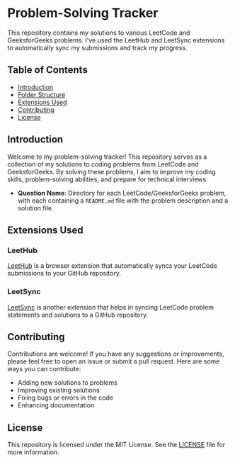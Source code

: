 # Problem-Solving Tracker

This repository contains my solutions to various LeetCode and GeeksforGeeks problems. I've used the LeetHub and LeetSync extensions to automatically sync my submissions and track my progress.

## Table of Contents
- [Introduction](#introduction)
- [Folder Structure](#folder-structure)
- [Extensions Used](#extensions-used)
- [Contributing](#contributing)
- [License](#license)

## Introduction
Welcome to my problem-solving tracker! This repository serves as a collection of my solutions to coding problems from LeetCode and GeeksforGeeks. By solving these problems, I aim to improve my coding skills, problem-solving abilities, and prepare for technical interviews.


- **Question Name**: Directory for each LeetCode/GeeksforGeeks problem, with each containing a `README.md` file with the problem description and a solution file.

## Extensions Used
### LeetHub
[LeetHub](https://github.com/QasimWani/LeetHub) is a browser extension that automatically syncs your LeetCode submissions to your GitHub repository.

### LeetSync
[LeetSync](https://github.com/CharlieZhang1999/LeetSync) is another extension that helps in syncing LeetCode problem statements and solutions to a GitHub repository.

## Contributing
Contributions are welcome! If you have any suggestions or improvements, please feel free to open an issue or submit a pull request. Here are some ways you can contribute:
- Adding new solutions to problems
- Improving existing solutions
- Fixing bugs or errors in the code
- Enhancing documentation

## License
This repository is licensed under the MIT License. See the [LICENSE](LICENSE) file for more information.


